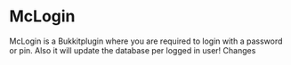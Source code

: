 # McLogin
McLogin is a Bukkitplugin where you are required to login with a password or pin. Also it will update the database per logged in user!
Changes
